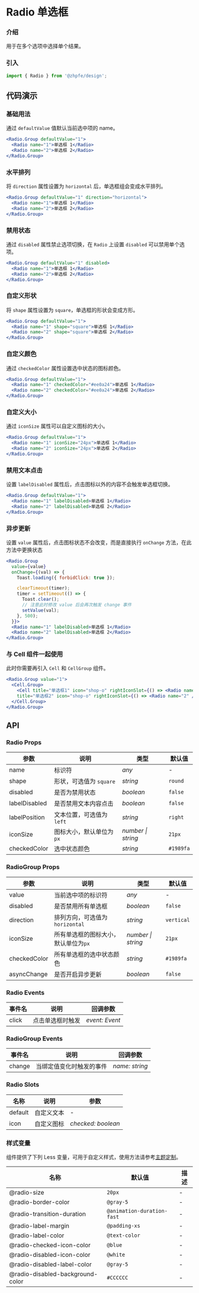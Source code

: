 # Radio 单选框

### 介绍

用于在多个选项中选择单个结果。

### 引入

```js
import { Radio } from '@zhpfe/design';
```

## 代码演示

### 基础用法

通过 `defaultValue` 值默认当前选中项的 name。

```jsx
<Radio.Group defaultValue="1">
  <Radio name="1">单选框 1</Radio>
  <Radio name="2">单选框 2</Radio>
</Radio.Group>
```

### 水平排列

将 `direction` 属性设置为 `horizontal` 后，单选框组会变成水平排列。

```jsx
<Radio.Group defaultValue="1" direction="horizontal">
  <Radio name="1">单选框 1</Radio>
  <Radio name="2">单选框 2</Radio>
</Radio.Group>
```

### 禁用状态

通过 `disabled` 属性禁止选项切换，在 `Radio` 上设置 `disabled` 可以禁用单个选项。

```jsx
<Radio.Group defaultValue="1" disabled>
  <Radio name="1">单选框 1</Radio>
  <Radio name="2">单选框 2</Radio>
</Radio.Group>
```

### 自定义形状

将 `shape` 属性设置为 `square`，单选框的形状会变成方形。

```jsx
<Radio.Group defaultValue="1">
  <Radio name="1" shape="square">单选框 1</Radio>
  <Radio name="2" shape="square">单选框 2</Radio>
</Radio.Group>
```

### 自定义颜色

通过 `checkedColor` 属性设置选中状态的图标颜色。

```jsx
<Radio.Group defaultValue="1">
  <Radio name="1" checkedColor="#ee0a24">单选框 1</Radio>
  <Radio name="2" checkedColor="#ee0a24">单选框 2</Radio>
</Radio.Group>
```

### 自定义大小

通过 `iconSize` 属性可以自定义图标的大小。

```jsx
<Radio.Group defaultValue="1">
  <Radio name="1" iconSize="24px">单选框 1</Radio>
  <Radio name="2" iconSize="24px">单选框 2</Radio>
</Radio.Group>
```

### 禁用文本点击

设置 `labelDisabled` 属性后，点击图标以外的内容不会触发单选框切换。

```jsx
<Radio.Group defaultValue="1">
  <Radio name="1" labelDisabled>单选框 1</Radio>
  <Radio name="2" labelDisabled>单选框 2</Radio>
</Radio.Group>
```

### 异步更新

设置 `value` 属性后，点击图标状态不会改变，而是直接执行 `onChange` 方法，在此方法中更换状态

```jsx
<Radio.Group
  value={value}
  onChange={(val) => {
    Toast.loading({ forbidClick: true });

    clearTimeout(timer);
    timer = setTimeout(() => {
      Toast.clear();
      // 注意此时修改 value 后会再次触发 change 事件
      setValue(val);
    }, 500);
  }}>
  <Radio name="1" labelDisabled>单选框 1</Radio>
  <Radio name="2" labelDisabled>单选框 2</Radio>
</Radio.Group>
```

### 与 Cell 组件一起使用

此时你需要再引入 `Cell` 和 `CellGroup` 组件。

```jsx
<Radio.Group value="1">
  <Cell.Group>
    <Cell title="单选框1" icon="shop-o" rightIconSlot={() => <Radio name="1" />} /> <Cell
    title="单选框2" icon="shop-o" rightIconSlot={() => <Radio name="2" />} />
  </Cell.Group>
</Radio.Group>
```

## API

### Radio Props

| 参数          | 说明                      | 类型               | 默认值    |
| ------------- | ------------------------- | ------------------ | --------- |
| name          | 标识符                    | _any_              | -         |
| shape         | 形状，可选值为 `square`   | _string_           | `round`   |
| disabled      | 是否为禁用状态            | _boolean_          | `false`   |
| labelDisabled | 是否禁用文本内容点击      | _boolean_          | `false`   |
| labelPosition | 文本位置，可选值为 `left` | _string_           | `right`   |
| iconSize      | 图标大小，默认单位为`px`  | _number \| string_ | `21px`    |
| checkedColor  | 选中状态颜色              | _string_           | `#1989fa` |

### RadioGroup Props

| 参数         | 说明                                 | 类型               | 默认值     |
| ------------ | ------------------------------------ | ------------------ | ---------- |
| value        | 当前选中项的标识符                   | _any_              | -          |
| disabled     | 是否禁用所有单选框                   | _boolean_          | `false`    |
| direction    | 排列方向，可选值为`horizontal`       | _string_           | `vertical` |
| iconSize     | 所有单选框的图标大小，默认单位为`px` | _number \| string_ | `21px`     |
| checkedColor | 所有单选框的选中状态颜色             | _string_           | `#1989fa`  |
| asyncChange  | 是否开启异步更新                     | _boolean_          | `false`    |

### Radio Events

| 事件名 | 说明             | 回调参数       |
| ------ | ---------------- | -------------- |
| click  | 点击单选框时触发 | _event: Event_ |

### RadioGroup Events

| 事件名 | 说明                     | 回调参数       |
| ------ | ------------------------ | -------------- |
| change | 当绑定值变化时触发的事件 | _name: string_ |

### Radio Slots

| 名称    | 说明       | 参数               |
| ------- | ---------- | ------------------ |
| default | 自定义文本 | -                  |
| icon    | 自定义图标 | _checked: boolean_ |

### 样式变量

组件提供了下列 Less 变量，可用于自定义样式，使用方法请参考[主题定制](#/zh-CN/theme)。

| 名称                             | 默认值                     | 描述 |
| -------------------------------- | -------------------------- | ---- |
| @radio-size                      | `20px`                     | -    |
| @radio-border-color              | `@gray-5`                  | -    |
| @radio-transition-duration       | `@animation-duration-fast` | -    |
| @radio-label-margin              | `@padding-xs`              | -    |
| @radio-label-color               | `@text-color`              | -    |
| @radio-checked-icon-color        | `@blue`                    | -    |
| @radio-disabled-icon-color       | `@white`                   | -    |
| @radio-disabled-label-color      | `@gray-5`                  | -    |
| @radio-disabled-background-color | `#CCCCCC`                  | -    |
